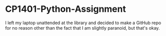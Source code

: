 # CP1401-Python-Assignment
I left my laptop unattended at the library and decided to make a GitHub repo for no reason other than the fact that I am slightly paranoid, but that's okay.
